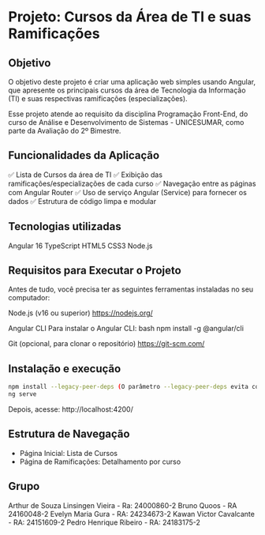 # Projeto: Cursos da Área de TI e suas Ramificações

## Objetivo
O objetivo deste projeto é criar uma aplicação web simples usando Angular, que apresente os principais cursos da área de Tecnologia da Informação (TI) e suas respectivas ramificações (especializações).

Esse projeto atende ao requisito da disciplina Programação Front-End, do curso de Análise e Desenvolvimento de Sistemas - UNICESUMAR, como parte da Avaliação do 2º Bimestre.


## Funcionalidades da Aplicação
✅ Lista de Cursos da área de TI
✅ Exibição das ramificações/especializações de cada curso
✅ Navegação entre as páginas com Angular Router
✅ Uso de serviço Angular (Service) para fornecer os dados
✅ Estrutura de código limpa e modular


## Tecnologias utilizadas
Angular 16
TypeScript
HTML5
CSS3
Node.js

## Requisitos para Executar o Projeto
Antes de tudo, você precisa ter as seguintes ferramentas instaladas no seu computador:

Node.js (v16 ou superior)
https://nodejs.org/

Angular CLI
Para instalar o Angular CLI:
bash
npm install -g @angular/cli


Git (opcional, para clonar o repositório)
https://git-scm.com/


## Instalação e execução

```bash
npm install --legacy-peer-deps (O parâmetro --legacy-peer-deps evita conflitos entre versões de pacotes.)
ng serve
```

Depois, acesse: http://localhost:4200/

## Estrutura de Navegação

- Página Inicial: Lista de Cursos
- Página de Ramificações: Detalhamento por curso

## Grupo
Arthur de Souza Linsingen Vieira - Ra: 24000860-2 
Bruno Quoos - RA 24160048-2 
Evelyn Maria Gura - RA: 24234673-2 
Kawan Victor Cavalcante - RA: 24151609-2 
Pedro Henrique Ribeiro - RA: 24183175-2
